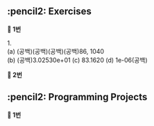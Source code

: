 <h2>:pencil2: Exercises</h2>

**:pushpin: 1번**

1.<br>
(a) (공백)(공백)(공백)(공백)86, 1040<br>
(b) (공백)3.02530e+01
(c) 83.1620
(d) 1e-06(공백)

**:pushpin: 2번**

<h2>:pencil2: Programming Projects</h2>

**:pushpin: 1번**

